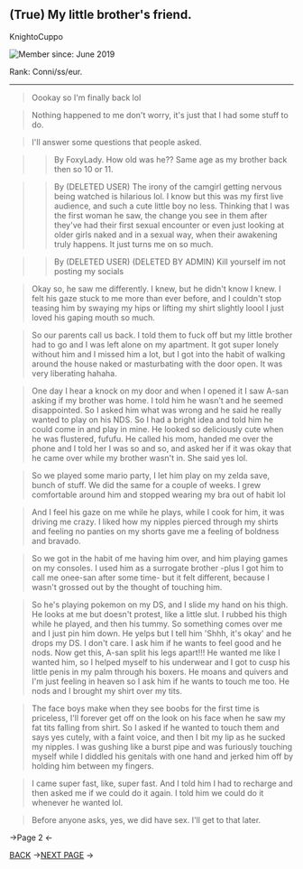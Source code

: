 ## (True) My little brother's friend.

KnightoCuppo

![Member since: June 2019](https://files.catbox.moe/ais6kl.jpg)

Rank: Conni/ss/eur.

---

>Oookay so I'm finally back lol

>Nothing happened to me don't worry, it's just that I had some stuff to do.

>I'll answer some questions that people asked.

>>By FoxyLady.
>>How old was he?? 
>Same age as my brother back then so 10 or 11.

>>By (DELETED USER)
>>The irony of the camgirl getting nervous being watched is hilarious lol.
>I know but this was my first live audience, and such a cute little boy no less. Thinking that I was the first woman he saw, the change you see in them after they've had their first sexual encounter or even just looking at older girls naked and in a sexual way, when their awakening truly happens. It just turns me on so much. 

>>By (DELETED USER)
>>(DELETED BY ADMIN)
>Kill yourself im not posting my socials

>Okay so, he saw me differently. I knew, but he didn't know I knew. I felt his gaze stuck to me more than ever before, and I couldn't stop teasing him by swaying my hips or lifting my shirt slightly loool I just loved his gaping mouth so much.

>So our parents call us back. I told them to fuck off but my little brother had to go and I was left alone on my apartment. It got super lonely without him and I missed him a lot, but I got into the habit of walking around the house naked or masturbating with the door open. It was very liberating hahaha.

>One day I hear a knock on my door and when I opened it I saw A-san asking if my brother was home. I told him he wasn't and he seemed disappointed. So I asked him what was wrong and he said he really wanted to play on his NDS. So I had a bright idea and told him he could come in and play in mine. He looked so deliciously cute when he was flustered, fufufu. He called his mom, handed me over the phone and I told her I was so and so, and asked her if it was okay that he came over while my brother wasn't in. She said yes lol.

>So we played some mario party, I let him play on my zelda save, bunch of stuff. We did the same for a couple of weeks. I grew comfortable around him and stopped wearing my bra out of habit lol

>And I feel his gaze on me while he plays, while I cook for him, it was driving me crazy. I liked how my nipples pierced through my shirts and feeling no panties on my shorts gave me a feeling of boldness and bravado.

>So we got in the habit of me having him over, and him playing games on my consoles. I used him as a surrogate brother -plus I got him to call me onee-san after some time- but it felt different, because I wasn't grossed out by the thought of touching him.

>So he's playing pokemon on my DS, and I slide my hand on his thigh. He looks at me but doesn't protest, like a little slut. I rubbed his thigh while he played, and then his tummy. So something comes over me and I just pin him down. He yelps but I tell him 'Shhh, it's okay' and he drops my DS. I don't care. I ask him if he wants to feel good and he nods. Now get this, A-san split his legs apart!!! He wanted me like I wanted him, so I helped myself to his underwear and I got to cusp his little penis in my palm through his boxers. He moans and quivers and I'm just feeling in heaven so I ask him if he wants to touch me too. He nods and I brought my shirt over my tits. 

>The face boys make when they see boobs for the first time is priceless, I'll forever get off on the look on his face when he saw my fat tits falling from shirt. So I asked if he wanted to touch them and says yes cutely, with a faint voice, and then I bit my lip as he sucked my nipples. I was gushing like a burst pipe and was furiously touching myself while I diddled his genitals with one hand and jerked him off by holding him between my fingers.

>I came super fast, like, super fast. And I told him I had to recharge and then asked me if we could do it again. I told him we could do it whenever he wanted lol.

>Before anyone asks, yes, we did have sex. I'll get to that later.			


->Page 2 <-

[BACK](https://rentry.org/uzqpd) ->[NEXT PAGE](https://rentry.org/4nuiy2) ->